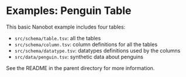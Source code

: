 # Examples: Penguin Table

This basic Nanobot example includes four tables:

- `src/schema/table.tsv`: all the tables
- `src/schema/column.tsv`: column definitions for all the tables
- `src/schema/datatype.tsv`: datatypes definitions used by the columns
- `src/data/penguin.tsv`: synthetic data about penguins

See the README in the parent directory for more information.
